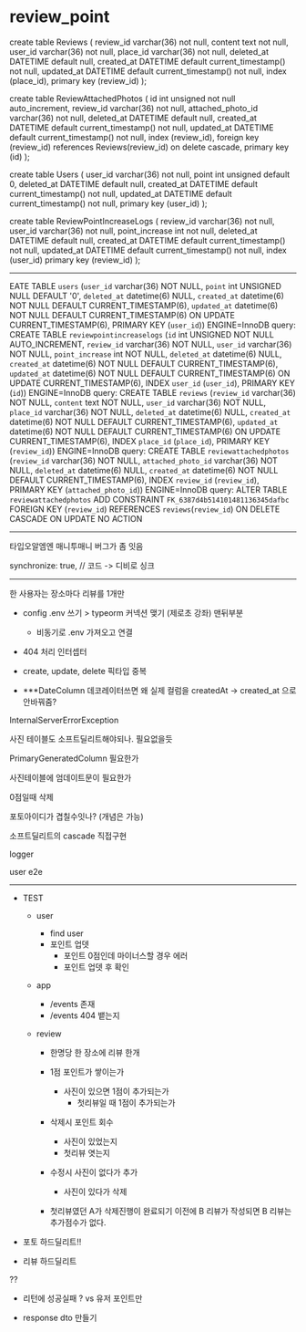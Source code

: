 # review_point

create table Reviews (
review_id varchar(36) not null,
content text not null,
user_id varchar(36) not null,
place_id varchar(36) not null,
deleted_at DATETIME default null,
created_at DATETIME default current_timestamp() not null,
updated_at DATETIME default current_timestamp() not null,
index (place_id),
primary key (review_id)
);

create table ReviewAttachedPhotos (
id int unsigned not null auto_increment,
review_id varchar(36) not null,
attached_photo_id varchar(36) not null,
deleted_at DATETIME default null,
created_at DATETIME default current_timestamp() not null,
updated_at DATETIME default current_timestamp() not null,
index (review_id),
foreign key (review_id) references Reviews(review_id) on delete cascade,
primary key (id)
);

create table Users (
user_id varchar(36) not null,
point int unsigned default 0,
deleted_at DATETIME default null,
created_at DATETIME default current_timestamp() not null,
updated_at DATETIME default current_timestamp() not null,
primary key (user_id)
);

create table ReviewPointIncreaseLogs (
review_id varchar(36) not null,
user_id varchar(36) not null,
point_increase int not null,
deleted_at DATETIME default null,
created_at DATETIME default current_timestamp() not null,
updated_at DATETIME default current_timestamp() not null,
index (user_id)
primary key (review_id)
);

---

EATE TABLE `users` (`user_id` varchar(36) NOT NULL, `point` int UNSIGNED NULL DEFAULT '0', `deleted_at` datetime(6) NULL, `created_at` datetime(6) NOT NULL DEFAULT CURRENT_TIMESTAMP(6), `updated_at` datetime(6) NOT NULL DEFAULT CURRENT_TIMESTAMP(6) ON UPDATE CURRENT_TIMESTAMP(6), PRIMARY KEY (`user_id`)) ENGINE=InnoDB
query: CREATE TABLE `reviewpointincreaselogs` (`id` int UNSIGNED NOT NULL AUTO_INCREMENT, `review_id` varchar(36) NOT NULL, `user_id` varchar(36) NOT NULL, `point_increase` int NOT NULL, `deleted_at` datetime(6) NULL, `created_at` datetime(6) NOT NULL DEFAULT CURRENT_TIMESTAMP(6), `updated_at` datetime(6) NOT NULL DEFAULT CURRENT_TIMESTAMP(6) ON UPDATE CURRENT_TIMESTAMP(6), INDEX `user_id` (`user_id`), PRIMARY KEY (`id`)) ENGINE=InnoDB
query: CREATE TABLE `reviews` (`review_id` varchar(36) NOT NULL, `content` text NOT NULL, `user_id` varchar(36) NOT NULL, `place_id` varchar(36) NOT NULL, `deleted_at` datetime(6) NULL, `created_at` datetime(6) NOT NULL DEFAULT CURRENT_TIMESTAMP(6), `updated_at` datetime(6) NOT NULL DEFAULT CURRENT_TIMESTAMP(6) ON UPDATE CURRENT_TIMESTAMP(6), INDEX `place_id` (`place_id`), PRIMARY KEY (`review_id`)) ENGINE=InnoDB
query: CREATE TABLE `reviewattachedphotos` (`review_id` varchar(36) NOT NULL, `attached_photo_id` varchar(36) NOT NULL, `deleted_at` datetime(6) NULL, `created_at` datetime(6) NOT NULL DEFAULT CURRENT_TIMESTAMP(6), INDEX `review_id` (`review_id`), PRIMARY KEY (`attached_photo_id`)) ENGINE=InnoDB
query: ALTER TABLE `reviewattachedphotos` ADD CONSTRAINT `FK_6387d4b514101481136345dafbc` FOREIGN KEY (`review_id`) REFERENCES `reviews`(`review_id`) ON DELETE CASCADE ON UPDATE NO ACTION

---

타입오알엠엔 매니투매니 버그가 좀 잇음

synchronize: true, // 코드 -> 디비로 싱크

---

한 사용자는 장소마다 리뷰를 1개만

- config .env 쓰기 > typeorm 커넥션 맺기 (제로초 강좌) 맨뒤부분

  - 비동기로 .env 가져오고 연결

- 404 처리 인터셉터

- create, update, delete 픽타입 중복

- \*\*\*DateColumn 데코레이터쓰면 왜 실제 컬럼을 createdAt -> created_at 으로 안바꿔줌?

InternalServerErrorException

사진 테이블도 소프트딜리트해야되나.
필요없을듯

PrimaryGeneratedColumn 필요한가

사진테이블에 엄데이트문이 필요한가

0점일때 삭제

포토아이디가 겹칠수잇나? (개념은 가능)

소프트딜리트의 cascade 직접구현

logger

user e2e

---

- TEST

  - user

    - find user
    - 포인트 업뎃
      - 포인트 0점인데 마이너스할 경우 에러
      - 포인트 업뎃 후 확인

  - app

    - /events 존재
    - /events 404 뱉는지

  - review

    - 한명당 한 장소에 리뷰 한개
    - 1점 포인트가 쌓이는가

      - 사진이 있으면 1점이 추가되는가
        - 첫리뷰일 때 1점이 추가되는가

    - 삭제시 포인트 회수

      - 사진이 있었는지
      - 첫리뷰 엿는지

    - 수정시 사진이 없다가 추가

      - 사진이 있다가 삭제

    - 첫리뷰였던 A가 삭제진행이 완료되기 이전에 B 리뷰가 작성되면 B 리뷰는 추가점수가 없다.

- 포토 하드딜리트!!
- 리뷰 하드딜리트

??

- 리턴에 성공실패 ? vs 유저 포인트만

- response dto 만들기
